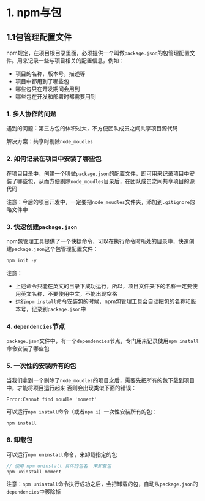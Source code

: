 # 1. npm与包
## 1.1包管理配置文件
npm规定，在项目根目录里面，必须提供一个叫做`package.json`的包管理配置文件。用来记录一些与项目相关的配置信息，例如：
- 项目的名称，版本号，描述等
- 项目中都用到了哪些包
- 哪些包只在开发期间会用到
- 哪些包在开发和部署时都需要用到

### 1. 多人协作的问题
遇到的问题：第三方包的体积过大，不方便团队成员之间共享项目源代码

解决方案：共享时剔除`node_moudles`

### 2. 如何记录在项目中安装了哪些包
在项目目录中，创建一个叫做`package.json`的配置文件，即可用来记录项目中安装了哪些包，从而方便剔除`node_moudles`目录后，在团队成员之间共享项目的源代码

注意：今后的项目开发中，一定要把`node_moudles`文件夹，添加到`.gitignore`忽略文件中

### 3. 快速创建`package.json`
npm包管理工具提供了一个快捷命令，可以在执行命令时所处的目录中，快速创建`package.json`这个包管理配置文件：
```js
npm init -y
```

注意：
- 上述命令只能在英文的目录下成功运行，所以，项目文件夹下的名称一定要使用英文名称，不要使用中文，不能出现空格
- 运行`npm install`命令安装包的时候，npm包管理工具会自动把包的名称和版本号，记录到`package.json`中


### 4. `dependencies`节点
`package.json`文件中，有一个`dependencies`节点，专门用来记录使用`npm install`命令安装了哪些包

### 5. 一次性的安装所有的包

当我们拿到一个剔除了`node_moudles`的项目之后，需要先把所有的包下载到项目中，才能将项目运行起来
否则会出现类似下面的错误：
```
Error:Cannot find moudle 'moment'
```

可以运行`npm install`命令（或者`npm i`）一次性安装所有的包：
```
npm install
```
### 6. 卸载包
可以运行`npm uninstall`命令，来卸载指定的包
```js
// 使用 npm uninstall 具体的包名  来卸载包
npm uninstall moment
```

注意：`npm uninstall`命令执行成功之后，会把卸载的包，自动从`package.json`的`dependencies`中移除掉


